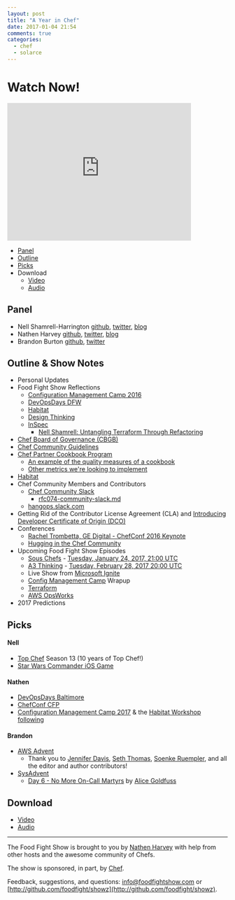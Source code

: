 ```yaml
---
layout: post
title: "A Year in Chef"
date: 2017-01-04 21:54
comments: true
categories:
  - chef
  - solarce
---
```


# Watch Now!

<iframe width="420" height="315" src="http://www.youtube.com/embed/Llo-DKBRAs4" frameborder="0" allowfullscreen></iframe>

* [Panel](http://foodfightshow.org/2017/01/new-year.html#panel)
* [Outline](http://foodfightshow.org/2017/01/new-year.html#outline)
* [Picks](http://foodfightshow.org/2017/01/new-year.html#picks)
* Download
  * [Video](http://youtu.be/Llo-DKBRAs4)
  * [Audio](http://traffic.libsyn.com/foodfight/FFS104.mp3)

Panel<a name="panel"></a>
-----

* Nell Shamrell-Harrington [github](https://github.com/nellshamrell), [twitter](https://twitter.com/nellshamrell), [blog](http://nellshamrell.com/)
* Nathen Harvey [github](http://github.com/nathenharvey), [twitter](http://twitter.com/nathenharvey), [blog](http://nathenharvey.com)
* Brandon Burton [github](http://github.com/solarce), [twitter](https://twitter.com/solarce)

Outline & Show Notes<a name="outline"></a>
-------

* Personal Updates
* Food Fight Show Reflections
  * [Configuration Management Camp 2016](http://foodfightshow.org/2016/02/configuration-management-camp-2016.html)
  * [DevOpsDays DFW](http://foodfightshow.org/2016/09/devopsdays-dfw.html)
  * [Habitat](http://foodfightshow.org/2016/06/habitat.html)
  * [Design Thinking](http://foodfightshow.org/2016/02/design-thinking.html)
  * [InSpec](http://foodfightshow.org/2016/02/inspec.html)
    * [Nell Shamrell: Untangling Terraform Through Refactoring](https://www.youtube.com/watch?v=OH6iDKaXpZs)
* [Chef Board of Governance (CBGB)](https://github.com/chef/chef-rfc/blob/master/rfc029-governance-policy.md)
* [Chef Community Guidelines](https://docs.chef.io/community_guidelines.html)
* [Chef Partner Cookbook Program](https://www.chef.io/partners/cookbooks/)
  * [An example of the quality measures of a cookbook](https://supermarket.chef.io/cookbooks/datadog#quality)
  * [Other metrics we're looking to implement](https://github.com/chef-cookbooks/cookbook-quality-metrics)
* [Habitat](https://www.habitat.sh/)
* Chef Community Members and Contributors
  * [Chef Community Slack](http://community-slack.chef.io/)
    * [rfc074-community-slack.md](https://github.com/chef/chef-rfc/blob/master/rfc074-community-slack.md)
  * [hangops.slack.com](https://signup.hangops.com/)
* Getting Rid of the Contributor License Agreement (CLA) and [Introducing Developer Certificate of Origin (DCO)](https://blog.chef.io/2016/09/19/introducing-developer-certificate-of-origin/)
* Conferences
  * [Rachel Trombetta, GE Digital - ChefConf 2016 Keynote](https://www.youtube.com/watch?v=FUla4UHlZEM)
  * [Hugging in the Chef Community](https://github.com/chef/chef-rfc/blob/master/rfc061-hugs.md)
* Upcoming Food Fight Show Episodes
  * [Sous Chefs](https://github.com/foodfight/showz/blob/master/scripts/episode-105-sous-chefs.md) - [Tuesday, January 24, 2017, 21:00 UTC](http://everytimezone.com/#2017-01-24,540,cn3)
  * [A3 Thinking](https://github.com/foodfight/showz/blob/master/scripts/episode-xx-a3-thinking.md) - [Tuesday, February 28, 2017 20:00 UTC](http://everytimezone.com/#2017-2-28,480,cn3)
  * Live Show from [Microsoft Ignite](https://msftignite.com.au/)
  * [Config Management Camp](http://cfgmgmtcamp.eu/) Wrapup
  * [Terraform](https://www.terraform.io/)
  * [AWS OpsWorks](https://aws.amazon.com/opsworks/)
* 2017 Predictions

Picks<a name="picks"></a>
-----

#### Nell

* [Top Chef](http://www.bravotv.com/top-chef) Season 13 (10 years of Top Chef!)
* [Star Wars Commander iOS Game](https://itunes.apple.com/us/app/star-wars-commander/id847985808?mt=8)

#### Nathen

* [DevOpsDays Baltimore](https://www.devopsdays.org/events/2017-baltimore/welcome/)
* [ChefConf CFP](https://chefconf.chef.io/2017/)
* [Configuration Management Camp 2017](http://cfgmgmtcamp.eu/) & the [Habitat Workshop following](http://cfgmgmtcamp.eu/fringe.html#habitat)


#### Brandon

* [AWS Advent](https://www.awsadvent.com/)
  * Thank you to [Jennifer Davis](https://twitter.com/sigje), [Seth Thomas](https://twitter.com/cheeseplus), [Soenke Ruempler](https://twitter.com/s0enke), and all the editor and author contributors!
* [SysAdvent](https://sysadvent.blogspot.com)
  * [Day 6 - No More On-Call Martyrs](https://sysadvent.blogspot.com/2016/12/day-6-no-more-on-call-martyrs.html) by [Alice Goldfuss](https://twitter.com/alicegoldfuss)

Download
--------
* [Video](http://youtu.be/Llo-DKBRAs4)
* [Audio](http://traffic.libsyn.com/foodfight/FFS104.mp3)

<hr />

The Food Fight Show is brought to you by [Nathen Harvey](https://twitter.com/nathenharvey) with help from other hosts and the awesome community of Chefs.

The show is sponsored, in part, by [Chef](http://www.chef.io).

Feedback, suggestions, and questions:  [info@foodfightshow.com](mailto:info@foodfightshow.com) or  [http://github.com/foodfight/showz](http://github.com/foodfight/showz).

